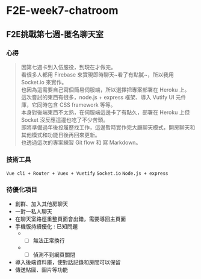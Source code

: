 # F2E-week7-chatroom

## F2E挑戰第七週-匿名聊天室

### 心得

>因第七週卡到入伍服役，到現在才做完。  
>看很多人都用 Firebase 來實現即時聊天~看了有點膩~，所以我用 Socket.io 來實作。  
>也因為這需要自己寫個簡易伺服端，所以選擇把專案部署在 Heroku 上。  
>這次嘗試的東西有很多，node.js + express 框架、導入 Vutify UI 元件庫，它同時包含 CSS framework 等等。  
>本身對後端東西不太熟，在伺服端這邊卡了有點久，部署在 Heroku 上但 Socket 沒反應這邊也吃了不少苦頭。  
>即將準備過年後投履歷找工作，這邊暫時實作完大廳聊天模式，開房聊天和其他模式和功能日後再回來更新。  
>也透過這次的專案練習 Git flow 和 寫 Markdown。  

### 技術工具

`Vue cli + Router + Vuex + Vuetify` `Socket.io` `Node.js + express`

### 待優化項目

* 創群、加入其他房聊天
* 一對一私人聊天
* 在聊天室路徑重整頁面會出錯，需要導回主頁面
* 手機版持續優化 : 已知問題
  * - [ ] 無法正常換行
  * - [ ] 偵測不到網頁關閉
* 導入後端資料庫，使對話記錄和房間可以保留
* 傳送貼圖、圖片等功能

